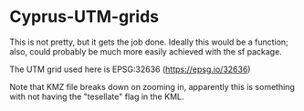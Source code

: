 # Cyprus-UTM-grids
This is not pretty, but it gets the job done. Ideally this would be a function; also, could probably be much more easily achieved with the sf package.

The UTM grid used here is EPSG:32636 (https://epsg.io/32636)

Note that KMZ file breaks down on zooming in, apparently this is something with not having 
the "tesellate" flag in the KML.
